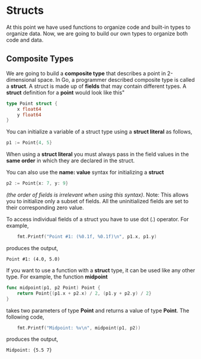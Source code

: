 # Structs

At this point we have used functions to organize code and built-in types to organize data.  Now, we are going to build our own types to organize both code and data.

## Composite Types

We are going to build a **composite type** that describes a point in 2-dimensional space. In Go, a programmer described composite type is called a **struct**.  A struct is made up of **fields** that may contain different types.  A **struct** definition for a **point** would look like this"

```go
type Point struct {
	x float64
	y float64
}
```

You can initialize a variable of a struct type using a **struct literal** as follows,

```go
p1 := Point{4, 5}
```

When using a **struct literal** you must always pass in the field values in the **same order** in which they are declared in the struct.

You can also use  the **name: value** syntax for initializing a **struct**

```go
p2 := Point{x: 7, y: 9}
```

_(the order of fields is irrelevant when using this syntax)_. Note:  This allows you to initialize only a subset of fields. All the uninitialized fields are set to their corresponding zero value.

To access individual fields of a struct you have to use dot (.) operator.  For example,

```go
	fmt.Printf("Point #1: (%0.1f, %0.1f)\n", p1.x, p1.y)
```

produces the output,

```
Point #1: (4.0, 5.0)
```

If you want to use a function with a **struct** type, it can be used like any other type.  For example, the function **midpoint**

```go
func midpoint(p1, p2 Point) Point {
	return Point{(p1.x + p2.x) / 2, (p1.y + p2.y) / 2}
}
```

takes two parameters of type **Point** and returns a value of type **Point**.  The following code,

```go
	fmt.Printf("Midpoint: %v\n", midpoint(p1, p2))
```

produces the output,

```
Midpoint: {5.5 7}
```